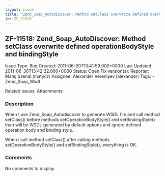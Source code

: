 ```yaml
---
layout: issue
title: "Zend_Soap_AutoDiscover: Method setClass overwrite defined operationBodyStyle and bindingStyle"
id: ZF-11518
---
```


ZF-11518: Zend\_Soap\_AutoDiscover: Method setClass overwrite defined operationBodyStyle and bindingStyle
---------------------------------------------------------------------------------------------------------

 Issue Type: Bug Created: 2011-06-30T13:41:59.000+0000 Last Updated: 2011-06-30T13:42:32.000+0000 Status: Open Fix version(s): 
 Reporter:  Matej Szendi (matycz)  Assignee:  Alexander Veremyev (alexander)  Tags: - Zend\_Soap\_Wsdl
 
 Related issues: 
 Attachments: 
### Description

When I use Zend\_Soap\_Autodiscover to generate WSDL file and call method setClass() before methods setOperationBodyStyle() and setBindingStyle() than will be WSDL generated by default options and ignore defined operation body and binding style.

When i call method setClass() after calling methods setOperationBodyStyle() and setBindingStyle(), everything is OK.

 

 

### Comments

No comments to display